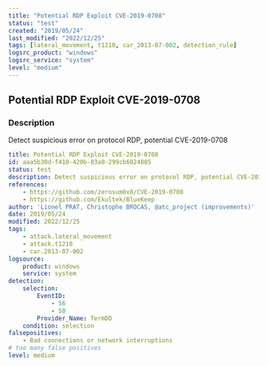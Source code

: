 ```yaml
---
title: "Potential RDP Exploit CVE-2019-0708"
status: "test"
created: "2019/05/24"
last_modified: "2022/12/25"
tags: [lateral_movement, t1210, car_2013-07-002, detection_rule]
logsrc_product: "windows"
logsrc_service: "system"
level: "medium"
---
```


## Potential RDP Exploit CVE-2019-0708

### Description

Detect suspicious error on protocol RDP, potential CVE-2019-0708

```yml
title: Potential RDP Exploit CVE-2019-0708
id: aaa5b30d-f418-420b-83a0-299cb6024885
status: test
description: Detect suspicious error on protocol RDP, potential CVE-2019-0708
references:
    - https://github.com/zerosum0x0/CVE-2019-0708
    - https://github.com/Ekultek/BlueKeep
author: 'Lionel PRAT, Christophe BROCAS, @atc_project (improvements)'
date: 2019/05/24
modified: 2022/12/25
tags:
    - attack.lateral_movement
    - attack.t1210
    - car.2013-07-002
logsource:
    product: windows
    service: system
detection:
    selection:
        EventID:
            - 56
            - 50
        Provider_Name: TermDD
    condition: selection
falsepositives:
    - Bad connections or network interruptions
# too many false positives
level: medium

```
